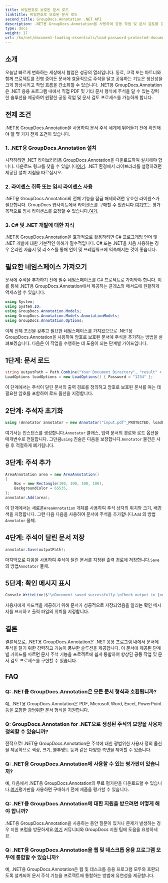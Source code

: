 ```yaml
---
title: 비밀번호로 보호된 문서 로드
linktitle: 비밀번호로 보호된 문서 로드
second_title: GroupDocs.Annotation .NET API
description: .NET용 GroupDocs.Annotation을 사용하여 공동 작업 및 문서 검토를 강화하세요. .NET 앱에서 PDF에 주석을 추가하는 등 더욱 원활하게 수행할 수 있습니다.
type: docs
weight: 17
url: /ko/net/document-loading-essentials/load-password-protected-documents/
---
```

## 소개
오늘날 빠르게 변화하는 세상에서 협업은 성공의 열쇠입니다. 동료, 고객 또는 파트너와 함께 프로젝트를 진행 중이든 문서에 효율적으로 주석을 달고 공유하는 기능은 생산성을 크게 향상시키고 작업 흐름을 간소화할 수 있습니다. .NET용 GroupDocs.Annotation은 .NET 응용 프로그램 내에서 직접 PDF 및 기타 문서 형식에 주석을 달 수 있는 강력한 솔루션을 제공하여 원활한 공동 작업 및 문서 검토 프로세스를 가능하게 합니다.
## 전제 조건
.NET용 GroupDocs.Annotation을 사용하여 문서 주석 세계에 뛰어들기 전에 확인해야 할 몇 가지 전제 조건이 있습니다.
### 1. .NET용 GroupDocs.Annotation 설치
 시작하려면 .NET 라이브러리용 GroupDocs.Annotation을 다운로드하여 설치해야 합니다. 다운로드 링크를 찾을 수 있습니다[여기](https://releases.groupdocs.com/annotation/net/). .NET 환경에서 라이브러리를 설정하려면 제공된 설치 지침을 따르십시오.
### 2. 라이센스 취득 또는 임시 라이센스 사용
 .NET용 GroupDocs.Annotation의 전체 기능을 잠금 해제하려면 유효한 라이센스가 필요합니다. GroupDocs 웹사이트에서 라이센스를 구매할 수 있습니다.[여기](https://purchase.groupdocs.com/buy)또는 평가 목적으로 임시 라이센스를 요청할 수 있습니다.[여기](https://purchase.groupdocs.com/temporary-license/).
### 3. C# 및 .NET 개발에 대한 지식
.NET용 GroupDocs.Annotation을 효과적으로 활용하려면 C# 프로그래밍 언어 및 .NET 개발에 대한 기본적인 이해가 필수적입니다. C# 또는 .NET을 처음 사용하는 경우 온라인 자습서 및 리소스를 통해 언어 및 프레임워크에 익숙해지는 것이 좋습니다.

## 필요한 네임스페이스 가져오기
문서에 주석을 추가하기 전에 필수 네임스페이스를 C# 프로젝트로 가져와야 합니다. 이를 통해 .NET용 GroupDocs.Annotation에서 제공하는 클래스와 메서드에 원활하게 액세스할 수 있습니다.
```csharp
using System;
using System.IO;
using GroupDocs.Annotation.Models;
using GroupDocs.Annotation.Models.AnnotationModels;
using GroupDocs.Annotation.Options;
```

이제 전제 조건을 갖추고 필요한 네임스페이스를 가져왔으므로 .NET용 GroupDocs.Annotation을 사용하여 암호로 보호된 문서에 주석을 추가하는 방법을 살펴보겠습니다. 다음은 이 작업을 수행하는 데 도움이 되는 단계별 가이드입니다.
## 1단계: 문서 로드
```csharp
string outputPath = Path.Combine("Your Document Directory", "result" + Path.GetExtension("input.pdf"));
LoadOptions loadOptions = new LoadOptions() { Password = "1234" };
```
이 단계에서는 주석이 달린 문서의 출력 경로를 정의하고 암호로 보호된 문서를 여는 데 필요한 암호를 포함하여 로드 옵션을 지정합니다.
## 2단계: 주석자 초기화
```csharp
using (Annotator annotator = new Annotator("input.pdf"_PROTECTED, loadOptions))
```
 여기서는 인스턴스를 생성합니다.`Annotator` 클래스, 입력 문서의 경로와 로드 옵션을 매개변수로 전달합니다. 그만큼`using` 진술은 다음을 보장합니다.`Annotator` 물건은 사용 후 적절하게 폐기됩니다.
## 3단계: 주석 추가
```csharp
AreaAnnotation area = new AreaAnnotation()
{
    Box = new Rectangle(100, 100, 100, 100),
    BackgroundColor = 65535,
};
annotator.Add(area);
```
 이 단계에서는 새로운`AreaAnnotation` 개체를 사용하여 주석 상자의 위치와 크기, 배경색을 지정합니다. 그런 다음 다음을 사용하여 문서에 주석을 추가합니다.`Add` 의 방법`Annotator` 물체.
## 4단계: 주석이 달린 문서 저장
```csharp
annotator.Save(outputPath);
```
 마지막으로 다음을 사용하여 주석이 달린 문서를 지정된 출력 경로에 저장합니다.`Save` 의 방법`Annotator` 물체.
## 5단계: 확인 메시지 표시
```csharp
Console.WriteLine($"\nDocument saved successfully.\nCheck output in {outputPath}.");
```
사용자에게 피드백을 제공하기 위해 문서가 성공적으로 저장되었음을 알리는 확인 메시지를 표시하고 출력 파일의 위치를 지정합니다.

## 결론
결론적으로, .NET용 GroupDocs.Annotation은 .NET 응용 프로그램 내에서 문서에 주석을 달기 위한 강력하고 기능이 풍부한 솔루션을 제공합니다. 이 문서에 제공된 단계별 가이드를 따르면 문서 주석 기능을 프로젝트에 쉽게 통합하여 향상된 공동 작업 및 문서 검토 프로세스를 구현할 수 있습니다.
## FAQ
### Q: .NET용 GroupDocs.Annotation은 모든 문서 형식과 호환됩니까?
예, .NET용 GroupDocs.Annotation은 PDF, Microsoft Word, Excel, PowerPoint 등을 포함한 광범위한 문서 형식을 지원합니다.
### Q: GroupDocs.Annotation for .NET으로 생성된 주석의 모양을 사용자 정의할 수 있습니까?
전적으로! .NET용 GroupDocs.Annotation은 주석에 대한 광범위한 사용자 정의 옵션을 제공하므로 색상, 크기, 불투명도 등과 같은 다양한 측면을 제어할 수 있습니다.
### Q: .NET용 GroupDocs.Annotation에 사용할 수 있는 평가판이 있습니까?
 예, 다음에서 .NET용 GroupDocs.Annotation의 무료 평가판을 다운로드할 수 있습니다.[여기](https://releases.groupdocs.com/)평가판을 사용하면 구매하기 전에 제품을 평가할 수 있습니다.
### Q: .NET용 GroupDocs.Annotation에 대한 지원을 받으려면 어떻게 해야 합니까?
 .NET용 GroupDocs.Annotation을 사용하는 동안 질문이 있거나 문제가 발생하는 경우 지원 포럼을 방문하세요.[여기](https://forum.groupdocs.com/c/annotation/10) 커뮤니티와 GroupDocs 지원 팀에 도움을 요청하세요.
### Q: .NET용 GroupDocs.Annotation을 웹 및 데스크톱 응용 프로그램 모두에 통합할 수 있습니까?
예, .NET용 GroupDocs.Annotation은 웹 및 데스크톱 응용 프로그램 모두와 호환되도록 설계되어 문서 주석 기능을 프로젝트에 통합하는 방법에 유연성을 제공합니다.